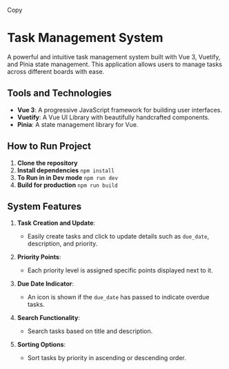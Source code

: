 
Copy
# Task Management System

A powerful and intuitive task management system built with Vue 3, Vuetify, and Pinia state management. This application allows users to manage tasks across different boards with ease.

## Tools and Technologies

- **Vue 3**: A progressive JavaScript framework for building user interfaces.
- **Vuetify**: A Vue UI Library with beautifully handcrafted components.
- **Pinia**: A state management library for Vue.

## How to Run Project 
1. **Clone the repository**
2. **Install dependencies**
    `npm install`
3. **To Run in in Dev mode**
    `npm run dev`
4. **Build for production**
    `npm run build`

## System Features

1. **Task Creation and Update**:
   - Easily create tasks and click to update details such as `due_date`, description, and priority.

2. **Priority Points**:
   - Each priority level is assigned specific points displayed next to it.

3. **Due Date Indicator**:
   - An icon is shown if the `due_date` has passed to indicate overdue tasks.

4. **Search Functionality**:
   - Search tasks based on title and description.

5. **Sorting Options**:
   - Sort tasks by priority in ascending or descending order.